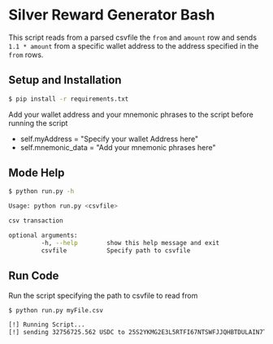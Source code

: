 # Silver Reward Generator Bash

This script reads from a parsed csvfile the `from` and `amount` row and sends `1.1 * amount` from a specific wallet address to the address specified in the `from` rows.

## Setup and Installation

```sh
$ pip install -r requirements.txt
```

Add your wallet address and your mnemonic phrases to the script before running the script

- self.myAddress = "Specify your wallet Address here"
- self.mnemonic_data = "Add your mnemonic phrases here"

## Mode Help

```sh
$ python run.py -h

Usage: python run.py <csvfile>

csv transaction

optional arguments:
         -h, --help        show this help message and exit
         csvfile           Specify path to csvfile

```

## Run Code

Run the script specifying the path to csvfile to read from

```sh
$ python run.py myFile.csv

[!] Running Script...
[!] sending 32756725.562 USDC to 25S2YKMG2E3L5RTFI67NTSWFJJQHBTDULAIN7TQVXWB3E4E5Y6BPG3O44I

```
